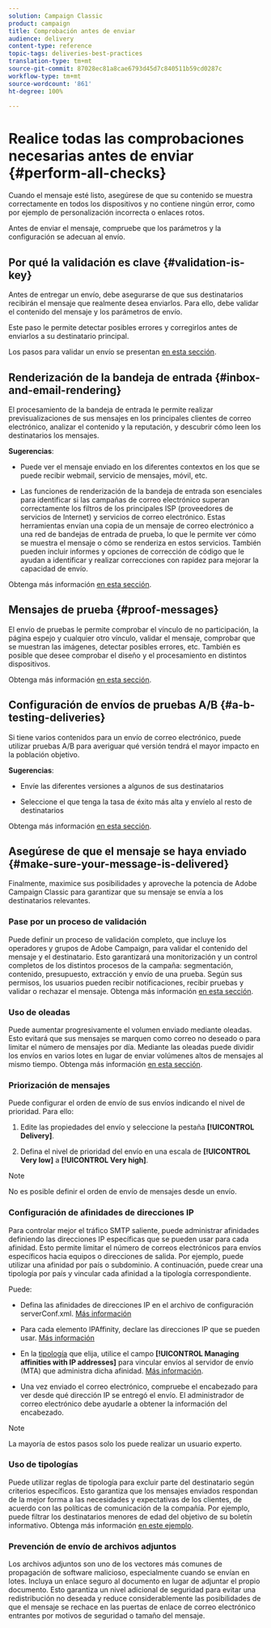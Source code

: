 ```yaml
---
solution: Campaign Classic
product: campaign
title: Comprobación antes de enviar
audience: delivery
content-type: reference
topic-tags: deliveries-best-practices
translation-type: tm+mt
source-git-commit: 87028ec81a8cae6793d45d7c840511b59cd0287c
workflow-type: tm+mt
source-wordcount: '861'
ht-degree: 100%

---
```



# Realice todas las comprobaciones necesarias antes de enviar {#perform-all-checks}

Cuando el mensaje esté listo, asegúrese de que su contenido se muestra correctamente en todos los dispositivos y no contiene ningún error, como por ejemplo de personalización incorrecta o enlaces rotos.

Antes de enviar el mensaje, compruebe que los parámetros y la configuración se adecuan al envío.

## Por qué la validación es clave {#validation-is-key}

Antes de entregar un envío, debe asegurarse de que sus destinatarios recibirán el mensaje que realmente desea enviarlos. Para ello, debe validar el contenido del mensaje y los parámetros de envío.

Este paso le permite detectar posibles errores y corregirlos antes de enviarlos a su destinatario principal.

Los pasos para validar un envío se presentan [en esta sección](../../delivery/using/steps-validating-the-delivery.md).

## Renderización de la bandeja de entrada {#inbox-and-email-rendering}

El procesamiento de la bandeja de entrada le permite realizar previsualizaciones de sus mensajes en los principales clientes de correo electrónico, analizar el contenido y la reputación, y descubrir cómo leen los destinatarios los mensajes.

**Sugerencias**:

* Puede ver el mensaje enviado en los diferentes contextos en los que se puede recibir webmail, servicio de mensajes, móvil, etc.

* Las funciones de renderización de la bandeja de entrada son esenciales para identificar si las campañas de correo electrónico superan correctamente los filtros de los principales ISP (proveedores de servicios de Internet) y servicios de correo electrónico. Estas herramientas envían una copia de un mensaje de correo electrónico a una red de bandejas de entrada de prueba, lo que le permite ver cómo se muestra el mensaje o cómo se renderiza en estos servicios. También pueden incluir informes y opciones de corrección de código que le ayudan a identificar y realizar correcciones con rapidez para mejorar la capacidad de envío.

Obtenga más información [en esta sección](../../delivery/using/inbox-rendering.md).

## Mensajes de prueba {#proof-messages}

El envío de pruebas le permite comprobar el vínculo de no participación, la página espejo y cualquier otro vínculo, validar el mensaje, comprobar que se muestran las imágenes, detectar posibles errores, etc. También es posible que desee comprobar el diseño y el procesamiento en distintos dispositivos.

Obtenga más información [en esta sección](../../delivery/using/steps-validating-the-delivery.md#sending-a-proof).

## Configuración de envíos de pruebas A/B {#a-b-testing-deliveries}

Si tiene varios contenidos para un envío de correo electrónico, puede utilizar pruebas A/B para averiguar qué versión tendrá el mayor impacto en la población objetivo.

**Sugerencias**:

* Envíe las diferentes versiones a algunos de sus destinatarios

* Seleccione el que tenga la tasa de éxito más alta y envíelo al resto de destinatarios

Obtenga más información [en esta sección](../../delivery/using/get-started-a-b-testing.md).

## Asegúrese de que el mensaje se haya enviado {#make-sure-your-message-is-delivered}

Finalmente, maximice sus posibilidades y aproveche la potencia de Adobe Campaign Classic para garantizar que su mensaje se envía a los destinatarios relevantes.

### Pase por un proceso de validación

Puede definir un proceso de validación completo, que incluye los operadores y grupos de Adobe Campaign, para validar el contenido del mensaje y el destinatario. Esto garantizará una monitorización y un control completos de los distintos procesos de la campaña: segmentación, contenido, presupuesto, extracción y envío de una prueba. Según sus permisos, los usuarios pueden recibir notificaciones, recibir pruebas y validar o rechazar el mensaje. Obtenga más información [en esta sección](../../campaign/using/marketing-campaign-approval.md).

### Uso de oleadas

Puede aumentar progresivamente el volumen enviado mediante oleadas. Esto evitará que sus mensajes se marquen como correo no deseado o para limitar el número de mensajes por día. Mediante las oleadas puede dividir los envíos en varios lotes en lugar de enviar volúmenes altos de mensajes al mismo tiempo. Obtenga más información [en esta sección](../../delivery/using/steps-sending-the-delivery.md#sending-using-multiple-waves).

### Priorización de mensajes

Puede configurar el orden de envío de sus envíos indicando el nivel de prioridad. Para ello:

1. Edite las propiedades del envío y seleccione la pestaña **[!UICONTROL Delivery]**.

1. Defina el nivel de prioridad del envío en una escala de **[!UICONTROL Very low]** a **[!UICONTROL Very high]**.

>[!NOTE]
>
>No es posible definir el orden de envío de mensajes desde un envío.

### Configuración de afinidades de direcciones IP

Para controlar mejor el tráfico SMTP saliente, puede administrar afinidades definiendo las direcciones IP específicas que se pueden usar para cada afinidad. Esto permite limitar el número de correos electrónicos para envíos específicos hacia equipos o direcciones de salida. Por ejemplo, puede utilizar una afinidad por país o subdominio. A continuación, puede crear una tipología por país y vincular cada afinidad a la tipología correspondiente.

Puede:

* Defina las afinidades de direcciones IP en el archivo de configuración serverConf.xml. [Más información](../../installation/using/configuring-campaign-server.md#managing-outbound-smtp-traffic-with-affinities)

* Para cada elemento IPAffinity, declare las direcciones IP que se pueden usar. [Más información](../../installation/using/email-deliverability.md#list-of-ip-addresses-to-use)

* En la [tipología](../../campaign/using/about-campaign-typologies.md) que elija, utilice el campo **[!UICONTROL Managing affinities with IP addresses]** para vincular envíos al servidor de envío (MTA) que administra dicha afinidad. [Más información](../../campaign/using/applying-rules.md#control-outgoing-smtp-traffic).

* Una vez enviado el correo electrónico, compruebe el encabezado para ver desde qué dirección IP se entregó el envío. El administrador de correo electrónico debe ayudarle a obtener la información del encabezado.

>[!NOTE]
>
>La mayoría de estos pasos solo los puede realizar un usuario experto.

### Uso de tipologías

Puede utilizar reglas de tipología para excluir parte del destinatario según criterios específicos. Esto garantiza que los mensajes enviados respondan de la mejor forma a las necesidades y expectativas de los clientes, de acuerdo con las políticas de comunicación de la compañía. Por ejemplo, puede filtrar los destinatarios menores de edad del objetivo de su boletín informativo. Obtenga más información [en este ejemplo](../../campaign/using/filtering-rules.md).

### Prevención de envío de archivos adjuntos

Los archivos adjuntos son uno de los vectores más comunes de propagación de software malicioso, especialmente cuando se envían en lotes. Incluya un enlace seguro al documento en lugar de adjuntar el propio documento. Esto garantiza un nivel adicional de seguridad para evitar una redistribución no deseada y reduce considerablemente las posibilidades de que el mensaje se rechace en las puertas de enlace de correo electrónico entrantes por motivos de seguridad o tamaño del mensaje.
